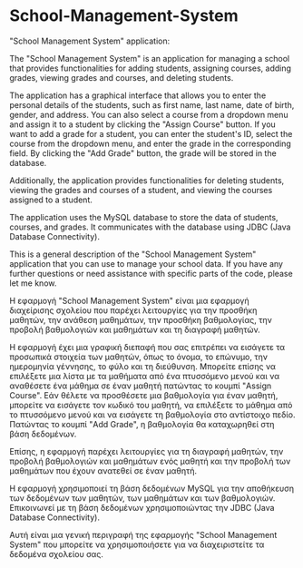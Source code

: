 # School-Management-System

"School Management System" application:

The "School Management System" is an application for managing a school that provides functionalities for adding students, assigning courses, adding grades, viewing grades and courses, and deleting students.

The application has a graphical interface that allows you to enter the personal details of the students, such as first name, last name, date of birth, gender, and address. You can also select a course from a dropdown menu and assign it to a student by clicking the "Assign Course" button. If you want to add a grade for a student, you can enter the student's ID, select the course from the dropdown menu, and enter the grade in the corresponding field. By clicking the "Add Grade" button, the grade will be stored in the database.

Additionally, the application provides functionalities for deleting students, viewing the grades and courses of a student, and viewing the courses assigned to a student.

The application uses the MySQL database to store the data of students, courses, and grades. It communicates with the database using JDBC (Java Database Connectivity).

This is a general description of the "School Management System" application that you can use to manage your school data. If you have any further questions or need assistance with specific parts of the code, please let me know.


Η εφαρμογή "School Management System" είναι μια εφαρμογή διαχείρισης σχολείου που παρέχει λειτουργίες για την προσθήκη μαθητών, την ανάθεση μαθημάτων, την προσθήκη βαθμολογίας, την προβολή βαθμολογιών και μαθημάτων και τη διαγραφή μαθητών.

Η εφαρμογή έχει μια γραφική διεπαφή που σας επιτρέπει να εισάγετε τα προσωπικά στοιχεία των μαθητών, όπως το όνομα, το επώνυμο, την ημερομηνία γέννησης, το φύλο και τη διεύθυνση. Μπορείτε επίσης να επιλέξετε μια λίστα με τα μαθήματα από ένα πτυσσόμενο μενού και να αναθέσετε ένα μάθημα σε έναν μαθητή πατώντας το κουμπί "Assign Course". Εάν θέλετε να προσθέσετε μια βαθμολογία για έναν μαθητή, μπορείτε να εισάγετε τον κωδικό του μαθητή, να επιλέξετε το μάθημα από το πτυσσόμενο μενού και να εισάγετε τη βαθμολογία στο αντίστοιχο πεδίο. Πατώντας το κουμπί "Add Grade", η βαθμολογία θα καταχωρηθεί στη βάση δεδομένων.

Επίσης, η εφαρμογή παρέχει λειτουργίες για τη διαγραφή μαθητών, την προβολή βαθμολογιών και μαθημάτων ενός μαθητή και την προβολή των μαθημάτων που έχουν ανατεθεί σε έναν μαθητή.

Η εφαρμογή χρησιμοποιεί τη βάση δεδομένων MySQL για την αποθήκευση των δεδομένων των μαθητών, των μαθημάτων και των βαθμολογιών. Επικοινωνεί με τη βάση δεδομένων χρησιμοποιώντας την JDBC (Java Database Connectivity).

Αυτή είναι μια γενική περιγραφή της εφαρμογής "School Management System" που μπορείτε να χρησιμοποιήσετε για να διαχειριστείτε τα δεδομένα σχολείου σας.
